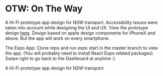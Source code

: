 # OTW: On The Way

A Hi-Fi prototype app design for NSW transport. Accessibility issues were taken into account while designing the UI and UX.
View the prototype design [here](https://www.figma.com/file/nuzwB6PQi3Hxym1HSbgkw1/On-The-Way?node-id=0%3A1).
Design based on apple design components for iPhoneX and above. But the app will work on every smartphone.

The Expo App:
Clone repo and run expo start in the master branch to view the app. (You will probably need to install React Expo related packages)
Swipe right to go back to the Dashboard at anytime :)



A Hi-Fi prototype app design for NSW transport.
